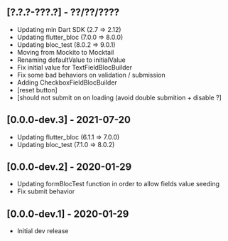 ## [?.?.?-???.?] - ??/??/????
- Updating min Dart SDK (2.7 => 2.12)
- Updating flutter_bloc (7.0.0 => 8.0.0)
- Updating bloc_test (8.0.2 => 9.0.1)
- Moving from Mockito to Mocktail
- Renaming defaultValue to initialValue
- Fix initial value for TextFieldBlocBuilder
- Fix some bad behaviors on validation / submission
- Adding CheckboxFieldBlocBuilder
- [reset button]
- [should not submit on on loading (avoid double submition + disable ?]

## [0.0.0-dev.3] - 2021-07-20
- Updating flutter_bloc (6.1.1 => 7.0.0)
- Updating bloc_test (7.1.0 => 8.0.2)

## [0.0.0-dev.2] - 2020-01-29
- Updating formBlocTest function in order to allow fields value seeding 
- Fix submit behavior

## [0.0.0-dev.1] - 2020-01-29
- Initial dev release
